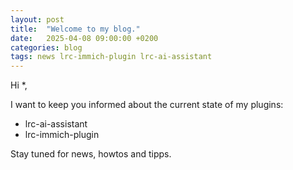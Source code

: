 ```yaml
---
layout: post
title:  "Welcome to my blog."
date:   2025-04-08 09:00:00 +0200
categories: blog
tags: news lrc-immich-plugin lrc-ai-assistant
---
```

Hi *,

I want to keep you informed about the current state of my plugins:
* lrc-ai-assistant
* lrc-immich-plugin

Stay tuned for news, howtos and tipps.